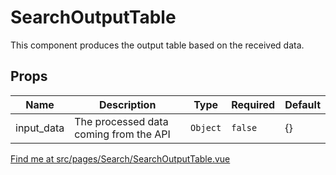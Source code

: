 # SearchOutputTable

This component produces the output table based on the received data.

## Props

<!-- @vuese:SearchOutputTable:props:start -->

|Name|Description|Type|Required|Default|
|---|---|---|---|---|
|input_data|The processed data coming from the API|`Object`|`false`|{}|

<!-- @vuese:SearchOutputTable:props:end -->


[Find me at src/pages/Search/SearchOutputTable.vue](https://github.com/FAIRsharing/fairsharing.github.io/tree/newtest/src/pages/Search/SearchOutputTable.vue)
